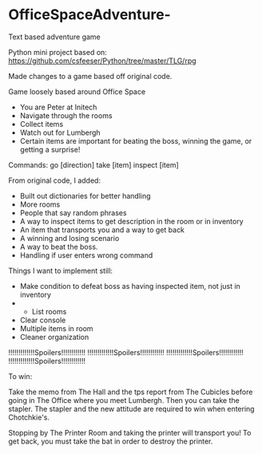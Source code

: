 # OfficeSpaceAdventure-
Text based adventure game

Python mini project based on: https://github.com/csfeeser/Python/tree/master/TLG/rpg

Made changes to a game based off original code.

Game loosely based around Office Space
* You are Peter at Initech
* Navigate through the rooms
* Collect items
* Watch out for Lumbergh
* Certain items are important for beating the boss, winning the game, or getting a surprise!

Commands:
    go [direction]
    take [item]
    inspect [item]



From original code, I added:
* Built out dictionaries for better handling
* More rooms
* People that say random phrases
* A way to inspect items to get description in the room or in inventory
* An item that transports you and a way to get back
* A winning and losing scenario
* A way to beat the boss.
* Handling if user enters wrong command

Things I want to implement still:
* Make condition to defeat boss as having inspected item, not just in inventory
* * List rooms
* Clear console
* Multiple items in room
* Cleaner organization


!!!!!!!!!!!!!Spoilers!!!!!!!!!!!!
!!!!!!!!!!!!!Spoilers!!!!!!!!!!!!
!!!!!!!!!!!!!Spoilers!!!!!!!!!!!!
!!!!!!!!!!!!!Spoilers!!!!!!!!!!!!

To win:

Take the memo from The Hall and the tps report from The Cubicles before going in The Office where you meet Lumbergh.  Then you can take the stapler.  The stapler and the new attitude are required to win when entering Chotchkie's.

Stopping by The Printer Room and taking the printer will transport you!  To get back, you must take the bat in order to destroy the printer.



